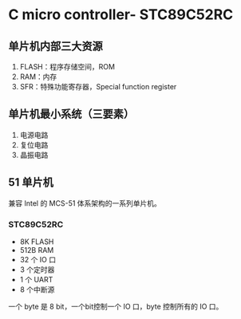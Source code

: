 # C micro controller- STC89C52RC

## 单片机内部三大资源

1. FLASH：程序存储空间，ROM
2. RAM：内存
3. SFR：特殊功能寄存器，Special function register

## 单片机最小系统（三要素）

1. 电源电路
2. 复位电路
3. 晶振电路

## 51 单片机

兼容 Intel 的 MCS-51 体系架构的一系列单片机。

### STC89C52RC

- 8K FLASH
- 512B RAM
- 32 个 IO 口
- 3 个定时器
- 1 个 UART
- 8 个中断源

一个 byte 是 8 bit，一个bit控制一个 IO 口，byte 控制所有的 IO 口。